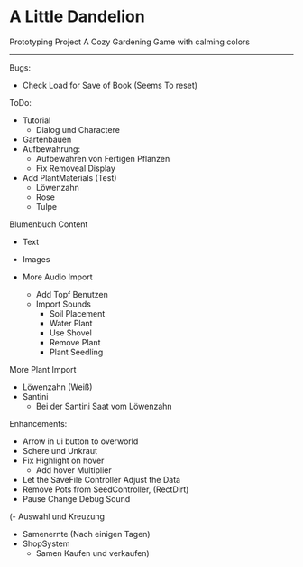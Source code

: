 # A Little Dandelion
Prototyping Project
A Cozy Gardening Game with calming colors

---
Bugs:
  - Check Load for Save of Book (Seems To reset)


ToDo:
  - Tutorial
    - Dialog und Charactere
  - Gartenbauen
  - Aufbewahrung:
    - Aufbewahren von Fertigen Pflanzen
    - Fix Removeal Display
  - Add PlantMaterials (Test)
    - Löwenzahn
    - Rose
    - Tulpe

Blumenbuch Content
- Text
- Images

- More Audio Import
  - Add Topf Benutzen
  - Import Sounds
    - Soil Placement
    - Water Plant
    - Use Shovel
    - Remove Plant
    - Plant Seedling

More Plant Import
  - Löwenzahn (Weiß)
  - Santini
    - Bei der Santini Saat vom Löwenzahn

Enhancements:
- Arrow in ui button to overworld
- Schere und Unkraut
- Fix Highlight on hover
  - Add hover Multiplier
- Let the SaveFile Controller Adjust the Data
- Remove Pots from SeedController, (RectDirt)
- Pause Change Debug Sound

(- Auswahl und Kreuzung
- Samenernte (Nach einigen Tagen)
- ShopSystem
  - Samen Kaufen und verkaufen)
